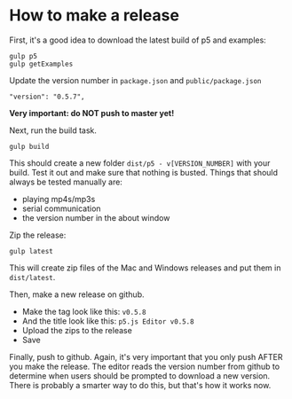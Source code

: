 # How to make a release

First, it's a good idea to download the latest build of p5 and examples:

```
gulp p5
gulp getExamples
```

Update the version number in `package.json` and `public/package.json`
```
"version": "0.5.7",
```

**Very important: do NOT push to master yet!**

Next, run the build task.

```
gulp build
```
This should create a new folder `dist/p5 - v[VERSION_NUMBER]` with your build. Test it out and make sure that nothing is busted. Things that should always be tested manually are:
* playing mp4s/mp3s
* serial communication
* the version number in the about window

Zip the release:
```
gulp latest
```
This will create zip files of the Mac and Windows releases and put them in `dist/latest`.

Then, make a new release on github.

* Make the tag look like this: `v0.5.8`
* And the title look like this: `p5.js Editor v0.5.8`
* Upload the zips to the release
* Save

Finally, push to github. Again, it's very important that you only push AFTER you make the release. The editor reads the version number from github to determine when users should be prompted to download a new version. There is probably a smarter way to do this, but that's how it works now.




